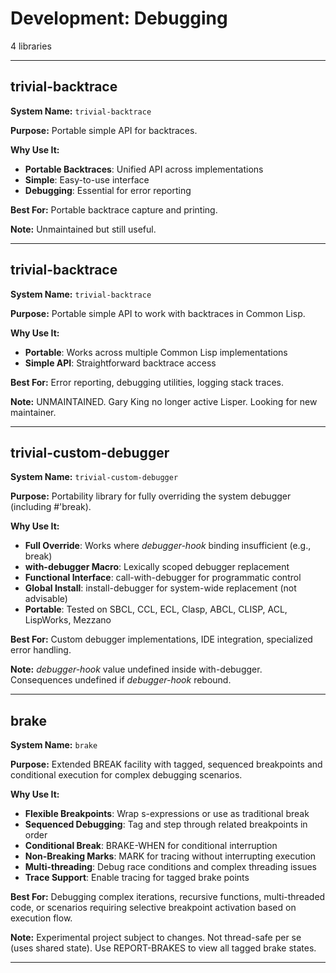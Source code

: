 # Development: Debugging

4 libraries

---

## trivial-backtrace

**System Name:** `trivial-backtrace`

**Purpose:** Portable simple API for backtraces.

**Why Use It:**
- **Portable Backtraces**: Unified API across implementations
- **Simple**: Easy-to-use interface
- **Debugging**: Essential for error reporting

**Best For:** Portable backtrace capture and printing.

**Note:** Unmaintained but still useful.

---


## trivial-backtrace

**System Name:** `trivial-backtrace`

**Purpose:** Portable simple API to work with backtraces in Common Lisp.

**Why Use It:**
- **Portable**: Works across multiple Common Lisp implementations
- **Simple API**: Straightforward backtrace access

**Best For:** Error reporting, debugging utilities, logging stack traces.

**Note:** UNMAINTAINED. Gary King no longer active Lisper. Looking for new maintainer.

---


## trivial-custom-debugger

**System Name:** `trivial-custom-debugger`

**Purpose:** Portability library for fully overriding the system debugger (including #'break).

**Why Use It:**
- **Full Override**: Works where *debugger-hook* binding insufficient (e.g., break)
- **with-debugger Macro**: Lexically scoped debugger replacement
- **Functional Interface**: call-with-debugger for programmatic control
- **Global Install**: install-debugger for system-wide replacement (not advisable)
- **Portable**: Tested on SBCL, CCL, ECL, Clasp, ABCL, CLISP, ACL, LispWorks, Mezzano

**Best For:** Custom debugger implementations, IDE integration, specialized error handling.

**Note:** *debugger-hook* value undefined inside with-debugger. Consequences undefined if *debugger-hook* rebound.

---


## brake

**System Name:** `brake`

**Purpose:** Extended BREAK facility with tagged, sequenced breakpoints and conditional execution for complex debugging scenarios.

**Why Use It:**
- **Flexible Breakpoints**: Wrap s-expressions or use as traditional break
- **Sequenced Debugging**: Tag and step through related breakpoints in order
- **Conditional Break**: BRAKE-WHEN for conditional interruption
- **Non-Breaking Marks**: MARK for tracing without interrupting execution
- **Multi-threading**: Debug race conditions and complex threading issues
- **Trace Support**: Enable tracing for tagged brake points

**Best For:** Debugging complex iterations, recursive functions, multi-threaded code, or scenarios requiring selective breakpoint activation based on execution flow.

**Note:** Experimental project subject to changes. Not thread-safe per se (uses shared state). Use REPORT-BRAKES to view all tagged brake states.

---


